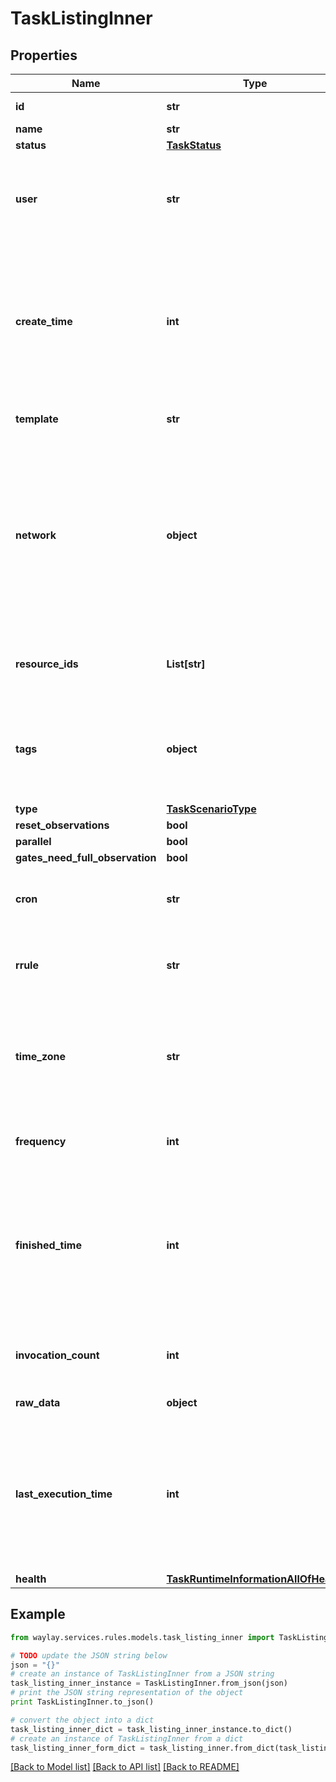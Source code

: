 # TaskListingInner


## Properties

Name | Type | Description | Notes
------------ | ------------- | ------------- | -------------
**id** | **str** | Unique task identifier | 
**name** | **str** |  | 
**status** | [**TaskStatus**](TaskStatus.md) |  | 
**user** | **str** | Creation user mail address or &#39;system&#39; for system generated tasks | 
**create_time** | **int** | Timestamp expressed as milliseconds since 00:00:00 UTC on 1 January 1970, not counting leap seconds. | 
**template** | **str** | Unique template identifier | [optional] 
**network** | **object** | The graph, either from the template or from the task definition. Depending on the &#x60;format&#x60; query parameter either BN or simplified format | 
**resource_ids** | **List[str]** | List of resources that are used in the task | [optional] 
**tags** | **object** | Key-value pairs on which you can set at task creation and later filter tasks | [optional] 
**type** | [**TaskScenarioType**](TaskScenarioType.md) |  | [optional] 
**reset_observations** | **bool** |  | [optional] 
**parallel** | **bool** |  | [optional] 
**gates_need_full_observation** | **bool** |  | [optional] 
**cron** | **str** | cron expression as defined in [Cron format](https://www.quartz-scheduler.org/documentation/quartz-1.8.6/tutorials/TutorialLesson06) | [optional] 
**rrule** | **str** | RRule expression as defined in [RFC5545 3.8.5.3](https://www.rfc-editor.org/rfc/rfc5545#section-3.8.5.3) | [optional] 
**time_zone** | **str** | Optional identifier of the time zone in which the schedule expression is to be interpreted | [optional] 
**frequency** | **int** | polling frequency in milliseconds | [optional] 
**finished_time** | **int** | Timestamp expressed as milliseconds since 00:00:00 UTC on 1 January 1970, not counting leap seconds. | [optional] 
**invocation_count** | **int** | Number of times the task has been invoked | [optional] 
**raw_data** | **object** | rawData of the task | [optional] 
**last_execution_time** | **int** | Timestamp expressed as milliseconds since 00:00:00 UTC on 1 January 1970, not counting leap seconds. | [optional] 
**health** | [**TaskRuntimeInformationAllOfHealth**](TaskRuntimeInformationAllOfHealth.md) |  | [optional] 

## Example

```python
from waylay.services.rules.models.task_listing_inner import TaskListingInner

# TODO update the JSON string below
json = "{}"
# create an instance of TaskListingInner from a JSON string
task_listing_inner_instance = TaskListingInner.from_json(json)
# print the JSON string representation of the object
print TaskListingInner.to_json()

# convert the object into a dict
task_listing_inner_dict = task_listing_inner_instance.to_dict()
# create an instance of TaskListingInner from a dict
task_listing_inner_form_dict = task_listing_inner.from_dict(task_listing_inner_dict)
```
[[Back to Model list]](../README.md#documentation-for-models) [[Back to API list]](../README.md#documentation-for-api-endpoints) [[Back to README]](../README.md)


